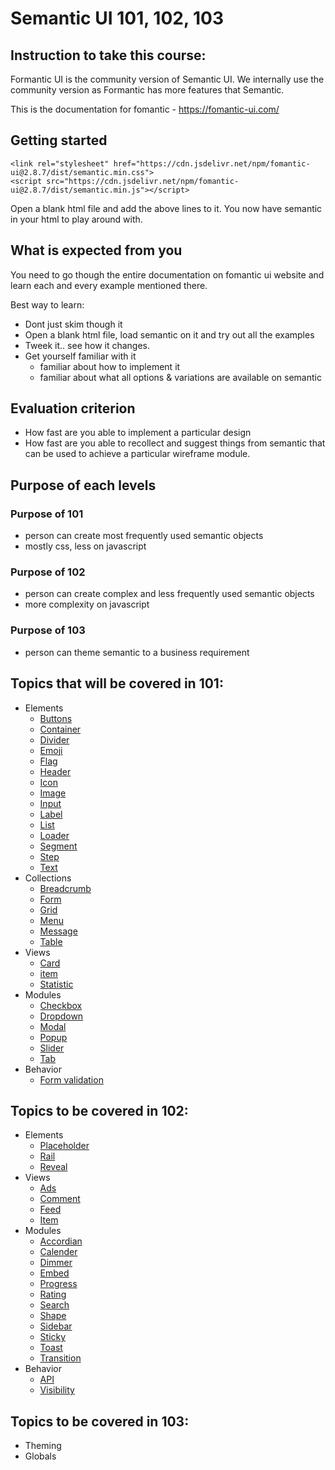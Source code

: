 # Semantic UI 101, 102, 103



## Instruction to take this course: 

Formantic UI is the community version of Semantic UI. We internally use the community version as Formantic has more features that Semantic. 

This is the documentation for fomantic - https://fomantic-ui.com/

## Getting started 

```
<link rel="stylesheet" href="https://cdn.jsdelivr.net/npm/fomantic-ui@2.8.7/dist/semantic.min.css">
<script src="https://cdn.jsdelivr.net/npm/fomantic-ui@2.8.7/dist/semantic.min.js"></script>
```
Open a blank html file and add the above lines to it. You now have semantic in your html to play around with. 

## What is expected from you
You need to go though the entire documentation on fomantic ui website and learn each and every example mentioned there. 

Best way to learn:

- Dont just skim though it
- Open a blank html file, load semantic on it and try out all the examples
- Tweek it.. see how it changes. 
- Get yourself familiar with it 
	- familiar about how to implement it
	- familiar about what all options & variations are available on semantic

## Evaluation criterion 

- How fast are you able to implement a particular design
- How fast are you able to recollect and suggest things from semantic that can be used to achieve a particular wireframe module. 

## Purpose of each levels 

### Purpose of 101 

- person can create most frequently used semantic objects
- mostly css, less on javascript

### Purpose of 102

- person can create complex and less frequently used semantic objects 
- more complexity on javascript

### Purpose of 103 

- person can theme semantic to a business requirement 

## Topics that will be covered in 101: 

- Elements 
	- [Buttons](https://fomantic-ui.com/elements/button.html)
	- [Container](https://fomantic-ui.com/elements/container.html) 
	- [Divider](https://fomantic-ui.com/elements/divider.html)
	- [Emoji](https://fomantic-ui.com/elements/emoji.html)
	- [Flag](https://fomantic-ui.com/elements/flag.html)
	- [Header](https://fomantic-ui.com/elements/header.html)
	- [Icon](https://fomantic-ui.com/elements/icon.html) 
	- [Image](https://fomantic-ui.com/elements/image.html) 
	- [Input](https://fomantic-ui.com/elements/input.html)
	- [Label](https://fomantic-ui.com/elements/label.html) 
	- [List](https://fomantic-ui.com/elements/list.html)
	- [Loader](https://fomantic-ui.com/elements/loader.html)
	- [Segment](https://fomantic-ui.com/elements/segment.html) 
	- [Step](https://fomantic-ui.com/elements/step.html)
	- [Text](https://fomantic-ui.com/elements/text.html)
- Collections 
	- [Breadcrumb](https://fomantic-ui.com/collections/breadcrumb.html)
	- [Form](https://fomantic-ui.com/collections/form.html)
	- [Grid](https://fomantic-ui.com/collections/grid.html) 
	- [Menu](https://fomantic-ui.com/collections/menu.html)
	- [Message](https://fomantic-ui.com/collections/message.html)
	- [Table](https://fomantic-ui.com/collections/table.html)
- Views 
	- [Card](https://fomantic-ui.com/views/card.html) 
	- [item](https://fomantic-ui.com/views/item.html)
	- [Statistic](https://fomantic-ui.com/views/statistic.html)
- Modules 
	- [Checkbox](https://fomantic-ui.com/modules/checkbox.html) 
	- [Dropdown](https://fomantic-ui.com/modules/dropdown.html) 
	- [Modal](https://fomantic-ui.com/modules/modal.html)
	- [Popup](https://fomantic-ui.com/modules/popup.html)
	- [Slider](https://fomantic-ui.com/modules/slider.html) 
	- [Tab](https://fomantic-ui.com/modules/tab.html)
- Behavior 
	- [Form validation](https://fomantic-ui.com/behaviors/form.html)

## Topics to be covered in 102: 

- Elements 
	- [Placeholder](https://fomantic-ui.com/elements/placeholder.html)
	- [Rail](https://fomantic-ui.com/elements/rail.html)
	- [Reveal](https://fomantic-ui.com/elements/reveal.html)
- Views 
	- [Ads](https://fomantic-ui.com/views/advertisement.html)
	- [Comment](https://fomantic-ui.com/views/comment.html)
	- [Feed](https://fomantic-ui.com/views/feed.html)
	- [Item](https://fomantic-ui.com/views/item.html)
- Modules 
	- [Accordian](https://fomantic-ui.com/modules/accordion.html)
	- [Calender](https://fomantic-ui.com/modules/calendar.html) 
	- [Dimmer](https://fomantic-ui.com/modules/dimmer.html)
	- [Embed](https://fomantic-ui.com/modules/embed.html)
	- [Progress](https://fomantic-ui.com/modules/progress.html)
	- [Rating](https://fomantic-ui.com/modules/rating.html)
	- [Search](https://fomantic-ui.com/modules/search.html)
	- [Shape](https://fomantic-ui.com/modules/shape.html)
	- [Sidebar](https://fomantic-ui.com/modules/sidebar.html)
	- [Sticky](https://fomantic-ui.com/modules/sticky.html) 
	- [Toast](https://fomantic-ui.com/modules/toast.html)
	- [Transition](https://fomantic-ui.com/modules/transition.html)
- Behavior 
	- [API](https://fomantic-ui.com/behaviors/api.html)
	- [Visibility](https://fomantic-ui.com/behaviors/visibility.html)

## Topics to be covered in 103: 

- Theming 
- Globals
